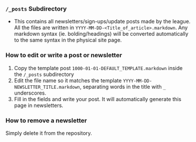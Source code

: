 ### `/_posts` Subdirectory

- This contains all newsletters/sign-ups/update posts made by the league. All the files are written in `YYYY-MM-DD-<Title_of_article>.markdown`. Any markdown syntax (ie. bolding/headings) will be converted automatically to the same syntax in the physical site page.

### How to edit or write a post or newsletter
1. Copy the template post `1000-01-01-DEFAULT_TEMPLATE.markdown` inside the `/_posts` subdirectory
2. Edit the file name so it matches the template `YYYY-MM-DD-NEWSLETTER_TITLE.markdown`, separating words in the title with `_` underscores.
3. Fill in the fields and write your post.
It will automatically generate this page in newsletters.

### How to remove a newsletter
Simply delete it from the repository.
